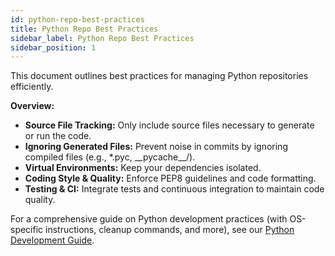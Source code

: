 ```yaml
---
id: python-repo-best-practices
title: Python Repo Best Practices
sidebar_label: Python Repo Best Practices
sidebar_position: 1
---
```


This document outlines best practices for managing Python repositories efficiently.

**Overview:**
- **Source File Tracking:** Only include source files necessary to generate or run the code.
- **Ignoring Generated Files:** Prevent noise in commits by ignoring compiled files (e.g., *.pyc, \_\_pycache\_\_/).
- **Virtual Environments:** Keep your dependencies isolated.
- **Coding Style & Quality:** Enforce PEP8 guidelines and code formatting.
- **Testing & CI:** Integrate tests and continuous integration to maintain code quality.

For a comprehensive guide on Python development practices (with OS-specific instructions, cleanup commands, and more), see our [Python Development Guide](./python-dev-guide/index.md).



